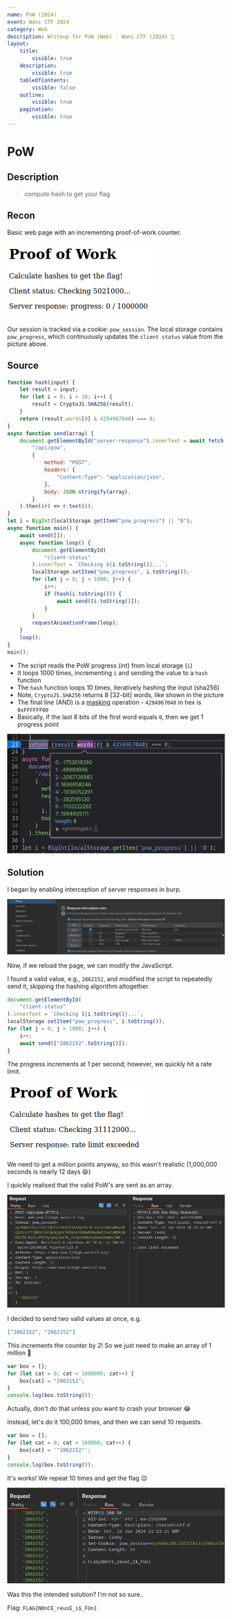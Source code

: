 ```yaml
---
name: PoW (2024)
event: Wani CTF 2024
category: Web
description: Writeup for PoW (Web) - Wani CTF (2024) 💜
layout:
    title:
        visible: true
    description:
        visible: true
    tableOfContents:
        visible: false
    outline:
        visible: true
    pagination:
        visible: true
---
```


# PoW

## Description

> compute hash to get your flag

## Recon

Basic web page with an incrementing proof-of-work counter.

![image](./images/1.png)

Our session is tracked via a cookie: `pow_session`. The local storage contains `pow_progress`, which continuously updates the `client status` value from the picture above.

## Source

```js
function hash(input) {
    let result = input;
    for (let i = 0; i < 10; i++) {
        result = CryptoJS.SHA256(result);
    }
    return (result.words[0] & 4294967040) === 0;
}
async function send(array) {
    document.getElementById("server-response").innerText = await fetch(
        "/api/pow",
        {
            method: "POST",
            headers: {
                "Content-Type": "application/json",
            },
            body: JSON.stringify(array),
        }
    ).then((r) => r.text());
}
let i = BigInt(localStorage.getItem("pow_progress") || "0");
async function main() {
    await send([]);
    async function loop() {
        document.getElementById(
            "client-status"
        ).innerText = `Checking ${i.toString()}...`;
        localStorage.setItem("pow_progress", i.toString());
        for (let j = 0; j < 1000; j++) {
            i++;
            if (hash(i.toString())) {
                await send([i.toString()]);
            }
        }
        requestAnimationFrame(loop);
    }
    loop();
}
main();
```

-   The script reads the PoW progress (int) from local storage (`i`)
-   It loops 1000 times, incrementing `i` and sending the value to a `hash` function
-   The `hash` function loops 10 times, iteratively hashing the input (sha256)
-   Note, `CryptoJS.SHA256` returns 8 \[32-bit\] words, like shown in the picture
-   The final line (AND) is a [masking](<https://en.wikipedia.org/wiki/Mask_(computing)>) operation - `4294967040` in hex is `0xFFFFFF00`
-   Basically, if the last 8 bits of the first word equals `0`, then we get 1 progress point

![image](./images/2.png)

## Solution

I began by enabling interception of server responses in burp.

![image](./images/3.png)

Now, if we reload the page, we can modify the JavaScript.

I found a valid value, e.g., `2862152`, and modified the script to repeatedly send it, skipping the hashing algorithm altogether.

```js
document.getElementById(
    "client-status"
).innerText = `Checking ${i.toString()}...`;
localStorage.setItem("pow_progress", i.toString());
for (let j = 0; j < 1000; j++) {
    i++;
    await send(["2862152".toString()]);
}
```

The progress increments at 1 per second; however, we quickly hit a rate limit.

![image](./images/4.png)

We need to get a million points anyway, so this wasn't realistic (1,000,000 seconds is nearly 12 days 😆)

I quickly realised that the valid PoW's are sent as an array.

![image](./images/5.png)

I decided to send two valid values at once, e.g.

```json
["2862152", "2862152"]
```

This increments the counter by 2! So we just need to make an array of 1 million 🧠

```js
var box = [];
for (let cat = 0; cat < 1000000; cat++) {
    box[cat] = "2862152";
}
console.log(box.toString());
```

Actually, don't do that unless you want to crash your browser 😂

Instead, let's do it 100,000 times, and then we can send 10 requests.

```js
var box = [];
for (let cat = 0; cat < 100000; cat++) {
    box[cat] = '"2862152"';
}
console.log(box.toString());
```

It's works! We repeat 10 times and get the flag 😌

![image](./images/6.png)

Was this the intended solution? I'm not so sure..

Flag: `FLAG{N0nCE_reusE_i$_FUn}`
